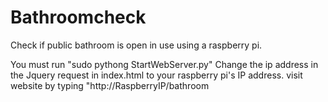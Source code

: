 # Bathroomcheck
Check if public bathroom is open in use using a raspberry pi.

You must run "sudo pythong StartWebServer.py"
Change the ip address in the Jquery request in index.html to your raspberry pi's IP address.
visit website by typing "http://RaspberryIP/bathroom
